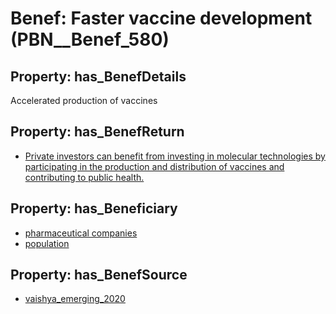 # Benef: __Faster vaccine development__ (PBN__Benef_580)

## Property: has_BenefDetails

Accelerated production of vaccines

## Property: has_BenefReturn

* [Private investors can benefit from investing in molecular technologies by participating in the production and distribution of vaccines and contributing to public health.](../BenefReturn/PBN__BenefReturn_633)

## Property: has_Beneficiary

* [pharmaceutical companies](../Stakeholder/PBN__Stakeholder_124)
* [population](../Stakeholder/PBN__Stakeholder_81)

## Property: has_BenefSource

* [vaishya_emerging_2020](../Article/PBN__Article_116)

